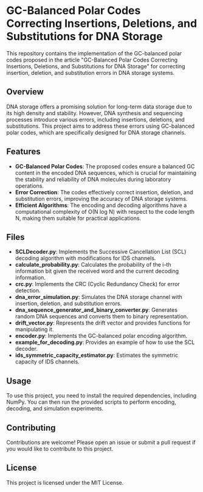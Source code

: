 # GC-Balanced Polar Codes Correcting Insertions, Deletions, and Substitutions for DNA Storage
This repository contains the implementation of the GC-balanced polar codes proposed in the article "GC-Balanced Polar Codes Correcting Insertions, Deletions, and Substitutions for DNA Storage" for correcting insertion, deletion, and substitution errors in DNA storage systems.
## Overview
DNA storage offers a promising solution for long-term data storage due to its high density and stability. However, DNA synthesis and sequencing processes introduce various errors, including insertions, deletions, and substitutions. This project aims to address these errors using GC-balanced polar codes, which are specifically designed for DNA storage channels.
## Features
* **GC-Balanced Polar Codes**: The proposed codes ensure a balanced GC content in the encoded DNA sequences, which is crucial for maintaining the stability and reliability of DNA molecules during laboratory operations.
* **Error Correction**: The codes effectively correct insertion, deletion, and substitution errors, improving the accuracy of DNA storage systems.
* **Efficient Algorithms**: The encoding and decoding algorithms have a computational complexity of O(N log N) with respect to the code length N, making them suitable for practical applications.
## Files
* **SCLDecoder.py**: Implements the Successive Cancellation List (SCL) decoding algorithm with modifications for IDS channels.
* **calculate_probability.py**: Calculates the probability of the i-th information bit given the received word and the current decoding information.
* **crc.py**: Implements the CRC (Cyclic Redundancy Check) for error detection.
* **dna_error_simulation.py**: Simulates the DNA storage channel with insertion, deletion, and substitution errors.
* **dna_sequence_generator_and_binary_converter.py**: Generates random DNA sequences and converts them to binary representation.
* **drift_vector.py**: Represents the drift vector and provides functions for manipulating it.
* **encoder.py**: Implements the GC-balanced polar encoding algorithm.
* **example_for_decoding.py**: Provides an example of how to use the SCL decoder.
* **ids_symmetric_capacity_estimator.py**: Estimates the symmetric capacity of IDS channels.
## Usage
To use this project, you need to install the required dependencies, including NumPy. You can then run the provided scripts to perform encoding, decoding, and simulation experiments.
## Contributing
Contributions are welcome! Please open an issue or submit a pull request if you would like to contribute to this project.
## License
This project is licensed under the MIT License.
